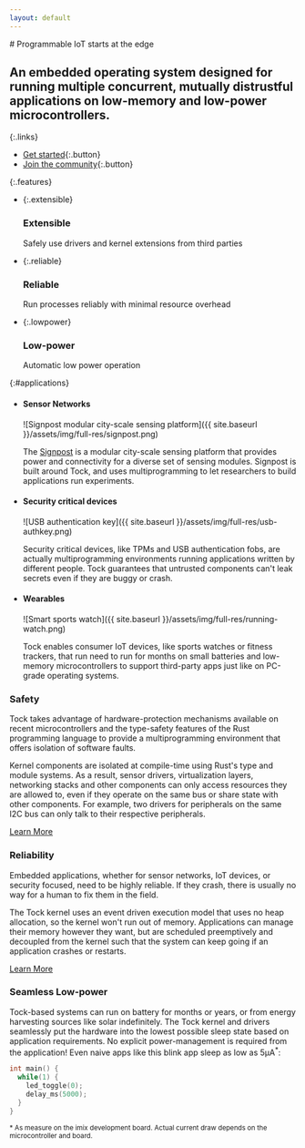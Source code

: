 ```yaml
---
layout: default
---
```


<div class="hero">
# Programmable IoT starts at the edge

## An embedded operating system designed for running multiple concurrent, mutually distrustful applications on low-memory and low-power microcontrollers.

{:.links}
 * [Get started](/documentation/getting-started){:.button}
 * [Join the community](/community){:.button}

{:.features}
  * {:.extensible}
    ### Extensible
    Safely use drivers and kernel extensions from third parties

  * {:.reliable}
    ### Reliable
    Run processes reliably with minimal resource overhead

  * {:.lowpower}
    ### Low-power
    Automatic low power operation

</div>

{:#applications}
  * #### Sensor Networks

    ![Signpost modular city-scale sensing platform]({{ site.baseurl }}/assets/img/full-res/signpost.png)

    The [Signpost] is a modular city-scale sensing platform that provides power
    and connectivity for a diverse set of sensing modules. Signpost is built
    around Tock, and uses multiprogramming to let researchers to build
    applications run experiments.

  * #### Security critical devices

    ![USB authentication key]({{ site.baseurl }}/assets/img/full-res/usb-authkey.png)

    Security critical devices, like TPMs and USB authentication fobs, are
    actually multiprogramming environments running applications written by
    different people. Tock guarantees that untrusted components can't leak
    secrets even if they are buggy or crash.

  * #### Wearables

    ![Smart sports watch]({{ site.baseurl }}/assets/img/full-res/running-watch.png)

    Tock enables consumer IoT devices, like sports watches or fitness trackers,
    that run need to run for months on small batteries and low-memory
    microcontrollers to support third-party apps just like on PC-grade
    operating systems.

### Safety

Tock takes advantage of hardware-protection mechanisms available on recent
microcontrollers and the type-safety features of the Rust programming language
to provide a multiprogramming environment that offers isolation of software
faults.

Kernel components are isolated at compile-time using Rust's type and module
systems. As a result, sensor drivers, virtualization layers, networking stacks
and other components can only access resources they are allowed to, even if they
operate on the same bus or share state with other components. For example, two
drivers for peripherals on the same I2C bus can only talk to their respective
peripherals.

[Learn More](/documentation/design)

### Reliability

Embedded applications, whether for sensor networks, IoT devices, or security
focused, need to be highly reliable. If they crash, there is usually no way for
a human to fix them in the field.

The Tock kernel uses an event driven execution model that uses no heap
allocation, so the kernel won't run out of memory. Applications can manage their
memory however they want, but are scheduled preemptively and decoupled from the
kernel such that the system can keep going if an application crashes or
restarts.

[Learn More](/documentation/design)

### Seamless Low-power

Tock-based systems can run on battery for months or years, or from energy
harvesting sources like solar indefinitely. The Tock kernel and drivers
seamlessly put the hardware into the lowest possible sleep state based on
application requirements. No explicit power-management is required from the
application! Even naive apps like this blink app sleep as low as 5&mu;A<sup>\*</sup>:

```c
int main() {
  while(1) {
    led_toggle(0);
    delay_ms(5000);
  }
}
```

<small>\* As measure on the imix development board. Actual current draw depends
on the microcontroller and board.</small>

[Signpost]: https://github.com/lab11/signpost "Signpost is a modular city-scale sensing platform"
